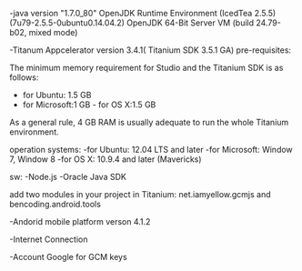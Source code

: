 

-java version "1.7.0_80"
 OpenJDK Runtime Environment (IcedTea 2.5.5) (7u79-2.5.5-0ubuntu0.14.04.2)
 OpenJDK 64-Bit Server VM (build 24.79-b02, mixed mode)



-Titanum Appcelerator version 3.4.1( Titanium SDK 3.5.1 GA)
 pre-requisites:
  
  The minimum memory requirement for Studio and the Titanium SDK is as follows:
  - for Ubuntu: 1.5 GB   
  - for Microsoft:1 GB - for OS X:1.5 GB
  
  As a general rule, 4 GB RAM is usually adequate to run the whole Titanium environment. 

 
 operation systems:
  -for Ubuntu: 12.04 LTS and later
  -for Microsoft: Window 7, Window 8
  -for OS X: 10.9.4 and later (Mavericks) 

 sw:
   -Node.js
   -Oracle Java SDK 
 
  add two modules in your project in Titanium: net.iamyellow.gcmjs and bencoding.android.tools



-Andorid mobile platform verson 4.1.2

-Internet Connection

-Account Google for GCM keys

